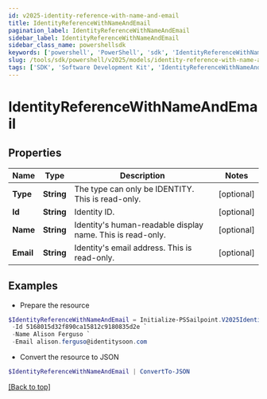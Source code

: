 ```yaml
---
id: v2025-identity-reference-with-name-and-email
title: IdentityReferenceWithNameAndEmail
pagination_label: IdentityReferenceWithNameAndEmail
sidebar_label: IdentityReferenceWithNameAndEmail
sidebar_class_name: powershellsdk
keywords: ['powershell', 'PowerShell', 'sdk', 'IdentityReferenceWithNameAndEmail', 'V2025IdentityReferenceWithNameAndEmail'] 
slug: /tools/sdk/powershell/v2025/models/identity-reference-with-name-and-email
tags: ['SDK', 'Software Development Kit', 'IdentityReferenceWithNameAndEmail', 'V2025IdentityReferenceWithNameAndEmail']
---
```



# IdentityReferenceWithNameAndEmail

## Properties

Name | Type | Description | Notes
------------ | ------------- | ------------- | -------------
**Type** | **String** | The type can only be IDENTITY. This is read-only. | [optional] 
**Id** | **String** | Identity ID. | [optional] 
**Name** | **String** | Identity's human-readable display name. This is read-only. | [optional] 
**Email** | **String** | Identity's email address. This is read-only. | [optional] 

## Examples

- Prepare the resource
```powershell
$IdentityReferenceWithNameAndEmail = Initialize-PSSailpoint.V2025IdentityReferenceWithNameAndEmail  -Type IDENTITY `
 -Id 5168015d32f890ca15812c9180835d2e `
 -Name Alison Ferguso `
 -Email alison.ferguso@identitysoon.com
```

- Convert the resource to JSON
```powershell
$IdentityReferenceWithNameAndEmail | ConvertTo-JSON
```


[[Back to top]](#) 

